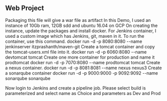 ## Web Project
Packaging this file will give a war file as artifact
In this Demo, I used an instance of 10Gb ram, 12GB sdd and ubuntu 16.04 on GCP
On creating the instance, update the packages and install docker.
For Jenkins container, I used a custom image which has Jenkins, git, maven in it.
To run the container, use this command.
docker run -d -p 8080:8080 --name jenkinserver itzprashanth/maven-git
Create a tomcat container and copy the tomcat-users.xml file into it.
docker run -d -p 6060:8080 --name devtomcat tomcat
Create one more container for production and name it prodtomcat
docker run -d -p 7070:8080 --name prodtomcat tomcat
Create a nexus container.
docker run -d -p 8081:8081 --name nexus nexus3
Create a sonarqube container
docker run -d -p 9000:9000 -p 9092:9092 --name sonarqube sonarqube

Now login to Jenkins and create a pipeline job.
Please select build is parameterized and select name as Choice and parameters as Dev and Prod
 
